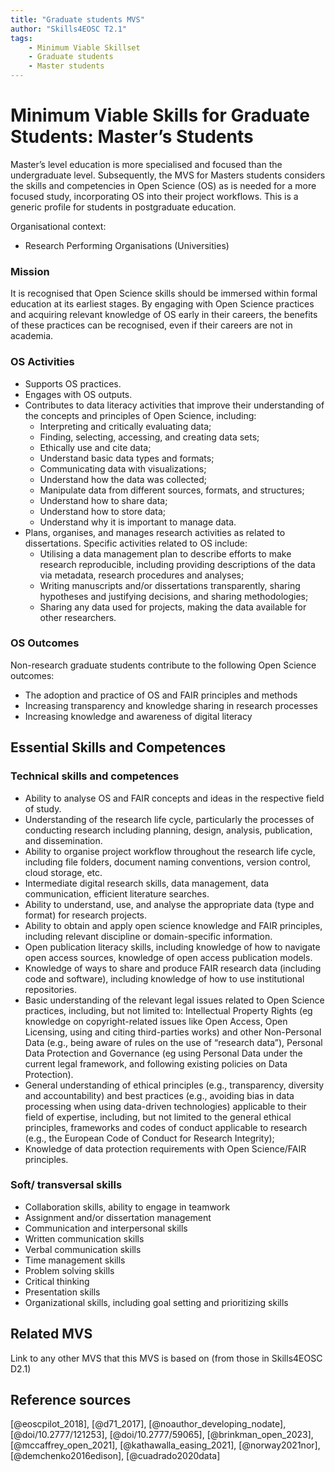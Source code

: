 ```yaml
---
title: "Graduate students MVS"
author: "Skills4EOSC T2.1"
tags: 
    - Minimum Viable Skillset
    - Graduate students
    - Master students
---
```


# Minimum Viable Skills for **Graduate Students: Master’s Students**

Master’s level education is more specialised and focused than the undergraduate level. Subsequently, the MVS for Masters students considers the skills and competencies in Open Science (OS) as is needed for a more focused study, incorporating OS into their project workflows. This is a generic profile for students in postgraduate education.

Organisational context:

- Research Performing Organisations (Universities)

### Mission

It is recognised that Open Science skills should be immersed within formal education at its earliest stages. By engaging with Open Science practices and acquiring relevant knowledge of OS early in their careers, the benefits of these practices can be recognised, even if their careers are not in academia.


### OS Activities 

- Supports OS practices.
- Engages with OS outputs.
- Contributes to data literacy activities that improve their understanding of the concepts and principles of Open Science, including:
    - Interpreting and critically evaluating data;
    - Finding, selecting, accessing, and creating data sets;
    - Ethically use and cite data;
    - Understand basic data types and formats;
    - Communicating data with visualizations;
    - Understand how the data was collected; 
    - Manipulate data from different sources, formats, and structures;
    - Understand how to share data;
    - Understand how to store data;
    - Understand why it is important to manage data.
-	Plans, organises, and manages research activities as related to dissertations. Specific activities related to OS include:
    - Utilising a data management plan to describe efforts to make research reproducible, including providing descriptions of the data via metadata, research procedures and analyses;
    - Writing manuscripts and/or dissertations transparently, sharing hypotheses and justifying decisions, and sharing methodologies;
    - Sharing any data used for projects, making the data available for other researchers.


### OS Outcomes

Non-research graduate students contribute to the following Open Science outcomes: 

- The adoption and practice of OS and FAIR principles and methods
- Increasing transparency and knowledge sharing in research processes
- Increasing knowledge and awareness of digital literacy


## Essential Skills and Competences

### Technical skills and competences

- Ability to analyse OS  and FAIR concepts and ideas in the respective field of study.
- Understanding of the research life cycle, particularly the processes of conducting research including planning, design, analysis, publication, and dissemination.
- Ability to organise project workflow throughout the research life cycle, including file folders, document naming conventions, version control, cloud storage, etc.
- Intermediate digital research skills, data management, data communication, efficient literature searches.
- Ability to understand, use, and analyse the appropriate data (type and format) for research projects.
- Ability to obtain and apply open science knowledge  and FAIR principles, including relevant discipline or domain-specific information. 
- Open publication literacy skills, including knowledge of how to navigate open access sources, knowledge of open access publication models. 
- Knowledge of ways to share and produce FAIR research data (including code and software), including knowledge of how to use institutional repositories.
- Basic understanding of the relevant legal issues related to Open Science practices, including, but not limited to: Intellectual Property Rights (eg knowledge on copyright-related issues like Open Access, Open Licensing, using and citing third-parties works) and other Non-Personal Data (e.g., being aware of rules on the use of “research data”), Personal Data Protection and Governance (eg using Personal Data under the current legal framework, and following existing policies on Data Protection).
- General understanding of ethical principles (e.g., transparency, diversity and accountability) and best practices (e.g., avoiding bias in data processing when using data-driven technologies) applicable to their field of expertise, including, but not limited to the general ethical principles, frameworks and codes of conduct applicable to research (e.g., the European Code of Conduct for Research Integrity);
- Knowledge of data protection requirements with Open Science/FAIR principles.
 
### Soft/ transversal skills

- Collaboration skills, ability to engage in teamwork
- Assignment and/or dissertation management
- Communication and interpersonal skills
- Written communication skills
- Verbal communication skills
- Time management skills
- Problem solving skills
- Critical thinking
- Presentation skills
- Organizational skills, including goal setting and prioritizing skills


## Related MVS
Link to any other MVS that this MVS is based on (from those in Skills4EOSC D2.1)

## Reference sources

[@eoscpilot_2018], [@d71_2017], [@noauthor_developing_nodate], [@doi/10.2777/121253], [@doi/10.2777/59065], [@brinkman_open_2023], [@mccaffrey_open_2021], [@kathawalla_easing_2021], [@norway2021nor], [@demchenko2016edison], [@cuadrado2020data]
